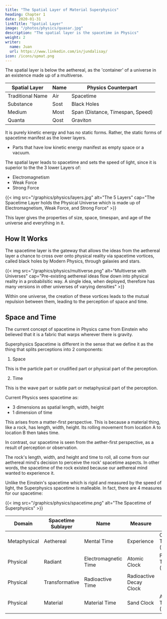 ```yaml
---
title: "The Spatial Layer of Material Superphysics"
heading: Chapter 1
date: 2020-01-31
linkTitle: "Spatial Layer"
image: "/photos/physics/quasar.jpg"
description: "The spatial layer is the spacetime in Physics"
weight: 2
writer:
  name: Juan
  url: https://www.linkedin.com/in/jundalisay/
icon: /icons/spmat.png
---
```



<!-- According to Physics, gravity comes from mass which then comes from the Higgs Field. This leads to a matter-based singularity that exploded as a Big Bang that created the universe. 

Because of this, physicists imagine that the insides of matter hold the secrets to the universe. This is why they keep on smashing subatomic particles, like a treasure-hunter digging the ground uselessly looking for hidden gold. 

But Nature says otherwise, that the matter is the effect and not the cause of Creation. Digging into effects will lead to more effects and not the cause. 

The reason for the physicists' confusion is that energy and mass are so tied together, like two sides of a coin. It makes them think that the effect is the cause. This traps them in the effect, making the cause impossible to discover. This trap then prevents a whole new class of technologies that could have solved so many problems.

For example, physicists fail at fusion because they confine plasma with magnetism. This is despite the fact that the stars themselves show that their fusion is caused by gravity and not magnetism. So the solution is artificial gravity. The ancient Egyptians and Hindus already knew how artificial gravity works. But for some reason the East doesn't develop it and nor does the West don't tap into such knowledge.  -->



The spatial layer is below the aethereal, as the 'container' of a universe in an existence made up of a multiverse. 


Spatial Layer | Name | Physics Counterpart
--- | --- | ---
Traditional Name | Air | Spacetime
Substance | Sost | Black Holes 
Medium | Most | Span (Distance, Timespan, Speed) 
Quanta | Qost | Graviton


It is purely kinetic energy and has no static forms. Rather, the static forms of spacetime manifest as the lower layers. 
- Parts that have low kinetic energy manifest as empty space or a vacuum. 

The spatial layer leads to spacetime and sets the speed of light, since it is superior to the the 3 lower Layers of:
- Electromagnetism
- Weak Force
- Strong Force

{{< img src="/graphics/physics/layers.jpg" alt="The 5 Layers" cap="The Spacetime Layer holds the Physical Universe which is made up of Electromagnetism, Weak Force, and Strong Force" >}}


This layer gives the properties of size, space, timespan, and age of the universe and everything in it. 

## How It Works

The spacetime layer is the gateway that allows the ideas from the aethereal layer a chance to cross over onto physical reality via spacetime vortices, called black holes by Modern Physics, through galaxies and stars.

{{< img src="/graphics/physics/multiverse.png" alt="Multiverse with Universes" cap="Pre-existing aethereal ideas flow down into physical reality in a probabilsitic way. A single idea, when deployed, therefore has many versions in other universes of varying densities" >}}

Within one universe, the creation of these vortices leads to the mutual repulsion between them, leading to the perception of space and time.

<!-- In terms of creation, this is the second layer that processes ideas from the aethereal layer into possible energies and matter. -->


<!-- the mind or soul. We can say that the universe is one huge mind, which the Hindus call Brahma. In our matrix analogy, this mind can be seen as the RAM of a computer that generates its own virtual reality.

In Physics, this layer manifests as the Higgs Field. 

Descartes classifies this aether into two:
- The high energy aethereal fire: This matches the High energy Higgs Field, and roughly the Yin of Taoism 
- The low energy aethereal air: This matches the Low energy Higgs Field, and the Yang -->

<!-- A unit example is a human mind.  -->


## Space and Time

<!-- ## The Errors of Einstein Spacetime -->

The current concept of spacetime in Physics came from Einstein who believed that it is a fabric that warps wherever there is gravity. 

Superphysics Spacetime is different in the sense that we define it as the thing that splits perceptions into 2 components:

1. Space

This is the particle part or crudified part or physical part of the perception.  

2. Time

This is the wave part or subtle part or metaphysical part of the perception.


Current Physics sees spacetime as:
- 3 dimensions as spatial length, width, height
- 1 dimension of time

This arises from a matter-first perspective. This is because a material thing, like a rock, has length, width, height. Its rolling movement from location A to location B then takes time.

In contrast, our spacetime is seen from the aether-first perspective, as a result of perception or observation.

The rock's length, width, and height and time to roll, all come from our aethereal mind's decision to perceive the rock' spacetime aspects. In other words, the spacetime of the rock existed because our aethereal mind wanted to experience it.  

Unlike the Einstein's spacetime which is rigid and measured by the speed of light, the Superphysics spacetime is malleable. In fact, there are 4 measures for our spacetime: 

{{< img src="/graphics/physics/spacetime.png" alt="The Spacetime of Superphysics" >}}


Domain | Spacetime Sublayer | Name | Measure | Physics Name
--- | --- | --- | --- | ---   
Metaphysical | Aethereal | Mental Time | Experience | Coordinate Time (Einstein)
Physical | Radiant | Electromagnetic Time | Atomic Clock | Proper Time (Einstein)
Physical | Transformative | Radioactive Time | Radioactive Decay Clock |
Physical | Material | Material Time | Sand Clock | Absolute Time (Newton)

